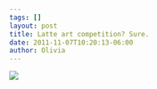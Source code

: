 ```yaml
---
tags: []
layout: post
title: Latte art competition? Sure.
date: 2011-11-07T10:20:13-06:00
author: Olivia
---
```


![](/media/luatdpclej1qga9s2o1_500.jpg)
